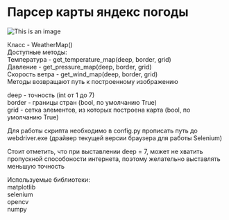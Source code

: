# Парсер карты яндекс погоды
![This is an image](./merge-4.png)

Класс - WeatherMap()  
Доступные методы:  
Температура - get_temperature_map(deep, border, grid)  
Давление - get_pressure_map(deep, border, grid)  
Скорость ветра - get_wind_map(deep, border, grid)  
Методы возвращают путь к построенному изображению  

deep - точность (int от 1 до 7)  
border - границы стран (bool, по умолчанию True)  
grid - сетка элементов, из которых построена карта (bool, по умолчанию True)  

Для работы скрипта необходимо в config.py прописать путь до webdriver.exe (драйвер текущей версии браузера для работы Selenium)

Стоит отметить, что при выставлении deep = 7, может не хватить пропускной способоности интернета, поэтому желательно выставлять меньшую точность  

Используемые библиотеки:  
matplotlib  
selenium  
opencv  
numpy  



